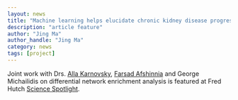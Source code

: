 ```yaml
---
layout: news
title: "Machine learning helps elucidate chronic kidney disease progression" 
description: "article feature"
author: "Jing Ma"
author_handle: "Jing Ma"
category: news
tags: [project]
---
```


Joint work with Drs. [Alla Karnovsky](https://medicine.umich.edu/dept/dcmb/alla-karnovsky-phd), [Farsad Afshinnia](http://pennathur.med.umich.edu/farsad-afshinnia-md-ms) and George Michailidis on differential network enrichment analysis is featured at Fred Hutch [Science Spotlight](http://www.fredhutch.org/en/news/spotlight/2019/05/phs_ma_bioinformatics.html).

